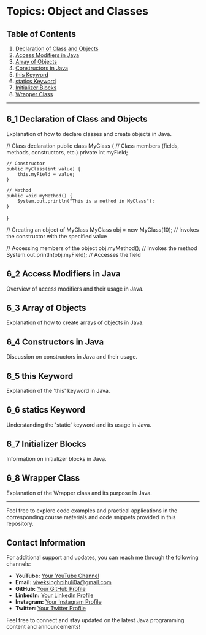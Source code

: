 # Topics: Object and Classes

## Table of Contents

1. [Declaration of Class and Objects](#6_1-declaration-of-class-and-objects)
2. [Access Modifiers in Java](#6_2-access-modifiers-in-java)
3. [Array of Objects](#6_3-array-of-objects)
4. [Constructors in Java](#6_4-constructors-in-java)
5. [this Keyword](#6_5-this-keyword)
6. [statics Keyword](#6_6-statics-keyword)
7. [Initializer Blocks](#6_7-initializer-blocks)
8. [Wrapper Class](#6_8-wrapper-class)

---

## 6_1 Declaration of Class and Objects

Explanation of how to declare classes and create objects in Java.

// Class declaration
public class MyClass {
    // Class members (fields, methods, constructors, etc.)
    private int myField;

    // Constructor
    public MyClass(int value) {
        this.myField = value;
    }

    // Method
    public void myMethod() {
        System.out.println("This is a method in MyClass");
    }
}


// Creating an object of MyClass
MyClass obj = new MyClass(10); // Invokes the constructor with the specified value

// Accessing members of the object
obj.myMethod(); // Invokes the method
System.out.println(obj.myField); // Accesses the field


## 6_2 Access Modifiers in Java

Overview of access modifiers and their usage in Java.

## 6_3 Array of Objects

Explanation of how to create arrays of objects in Java.

## 6_4 Constructors in Java

Discussion on constructors in Java and their usage.

## 6_5 this Keyword

Explanation of the 'this' keyword in Java.

## 6_6 statics Keyword

Understanding the 'static' keyword and its usage in Java.

## 6_7 Initializer Blocks

Information on initializer blocks in Java.

## 6_8 Wrapper Class

Explanation of the Wrapper class and its purpose in Java.

---


Feel free to explore code examples and practical applications in the corresponding course materials and code snippets provided in this repository.



## Contact Information

For additional support and updates, you can reach me through the following channels:

- **YouTube:** [Your YouTube Channel](https://www.youtube.com/channel/UClhKtACVRfHeYcDiAxngZpQ)
- **Email:** viveksinghpihuli0a@gmail.com
- **GitHub:** [Your GitHub Profile](https://github.com/Bholuvivek)
- **LinkedIn:** [Your LinkedIn Profile](https://www.linkedin.com/in/vivekbholu)
- **Instagram:** [Your Instagram Profile](https://www.instagram.com/thevivekbholu)
- **Twitter:** [Your Twitter Profile](https://twitter.com/Bholuvivek)

Feel free to connect and stay updated on the latest Java programming content and announcements!
